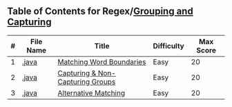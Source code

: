 ## Table of Contents for Regex/[Grouping and Capturing](https://www.hackerrank.com/domains/regex?filters%5Bsubdomains%5D%5B%5D=grouping-and-capturing)

| #  | File Name                                            | Title                              | Difficulty | Max Score |
| -- | ---------------------------------------------------- | ---------------------------------- | ---------- | --------- |
| 1  | [.java](.java)                                       | [Matching Word Boundaries]         | Easy       | 20        |
| 2  | [.java](.java)                                       | [Capturing & Non-Capturing Groups] | Easy       | 20        |
| 3  | [.java](.java)                                       | [Alternative Matching]             | Easy       | 20        |

[Matching Word Boundaries]: https://www.hackerrank.com/challenges/matching-word-boundaries/problem
[Capturing & Non-Capturing Groups]: https://www.hackerrank.com/challenges/capturing-non-capturing-groups/problem
[Alternative Matching]: https://www.hackerrank.com/challenges/alternative-matching/problem
